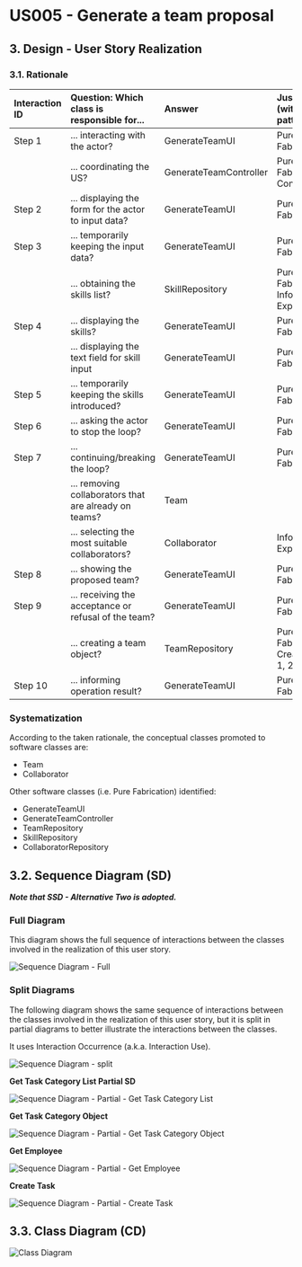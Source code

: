# US005 - Generate a team proposal

## 3. Design - User Story Realization 

### 3.1. Rationale


| Interaction ID | Question: Which class is responsible for...                 | Answer                 | Justification (with patterns)        |
|:---------------|:------------------------------------------------------------|:-----------------------|:-------------------------------------|
| Step 1  		     | 	... interacting with the actor?                            | GenerateTeamUI         | Pure Fabrication                     |
|                | ... coordinating the US?                                    | GenerateTeamController | Pure Fabrication, Controller         |
| Step 2  		     | 	... displaying the form for the actor to input data?						 | GenerateTeamUI         | Pure Fabrication                     |
| Step 3  		     | 	... temporarily keeping the input data?                    | GenerateTeamUI         | Pure Fabrication                     |
|                | ... obtaining the skills list?                              | SkillRepository        | Pure Fabrication, Information Expert |
| Step 4  		     | 	... displaying the skills?                                 | GenerateTeamUI         | Pure Fabrication                     |
|                | ... displaying the text field for skill input               | GenerateTeamUI         | Pure Fabrication                     |
| Step 5  		     | 	... temporarily keeping the skills introduced?             | GenerateTeamUI         | Pure Fabrication                     |
| Step 6  		     | 	... asking the actor to stop the loop?						               | GenerateTeamUI         | Pure Fabrication                     |              
| Step 7  		     | 	... continuing/breaking the loop?                          | GenerateTeamUI         | Pure Fabrication                     |
|                | ... removing collaborators that are already on teams?       | Team                   |                                      |
|                | ... selecting the most suitable collaborators?              | Collaborator           | Information Expert                   |
| Step 8         | ... showing the proposed team?                              | GenerateTeamUI         | Pure Fabrication                     |
| Step 9		       | 	... receiving the acceptance or refusal of the team?       | GenerateTeamUI         | Pure Fabrication                     | 
|                | ... creating a team object?                                 | TeamRepository         | Pure Fabrication, Creator (R: 1, 2)  |
| Step 10        | ... informing operation result?                             | GenerateTeamUI         | Pure Fabrication                     |

### Systematization ##

According to the taken rationale, the conceptual classes promoted to software classes are: 

* Team
* Collaborator

Other software classes (i.e. Pure Fabrication) identified: 

* GenerateTeamUI
* GenerateTeamController
* TeamRepository
* SkillRepository
* CollaboratorRepository


## 3.2. Sequence Diagram (SD)

_**Note that SSD - Alternative Two is adopted.**_

### Full Diagram

This diagram shows the full sequence of interactions between the classes involved in the realization of this user story.

![Sequence Diagram - Full](svg/us006-sequence-diagram-full.svg)

### Split Diagrams

The following diagram shows the same sequence of interactions between the classes involved in the realization of this user story, but it is split in partial diagrams to better illustrate the interactions between the classes.

It uses Interaction Occurrence (a.k.a. Interaction Use).

![Sequence Diagram - split](svg/us006-sequence-diagram-split.svg)

**Get Task Category List Partial SD**

![Sequence Diagram - Partial - Get Task Category List](svg/us006-sequence-diagram-partial-get-task-category-list.svg)

**Get Task Category Object**

![Sequence Diagram - Partial - Get Task Category Object](svg/us006-sequence-diagram-partial-get-task-category.svg)

**Get Employee**

![Sequence Diagram - Partial - Get Employee](svg/us006-sequence-diagram-partial-get-employee.svg)

**Create Task**

![Sequence Diagram - Partial - Create Task](svg/us006-sequence-diagram-partial-create-task.svg)

## 3.3. Class Diagram (CD)

![Class Diagram](svg/us006-class-diagram.svg)